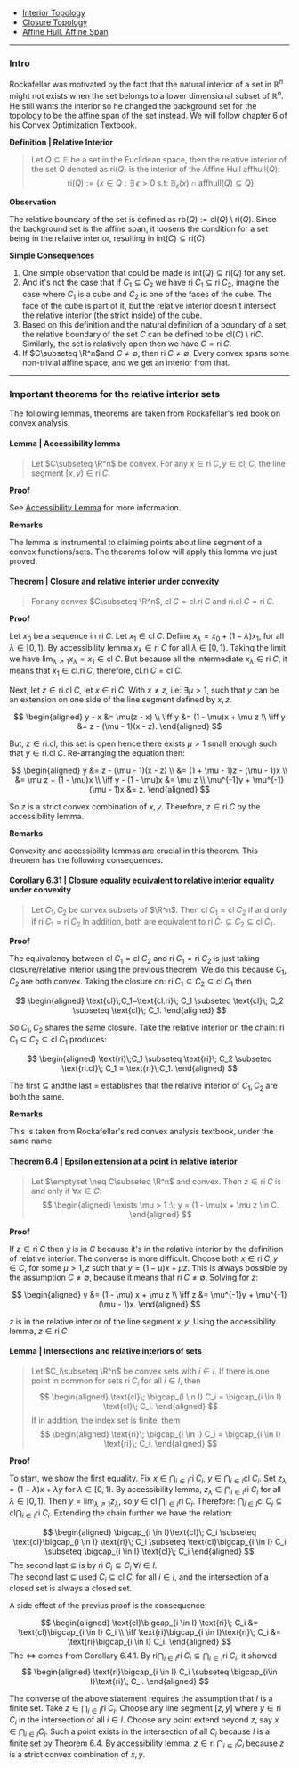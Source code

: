 - [Interior Topology](Interior%20Topology.md)
- [Closure Topology](Closure%20Topology.md)
- [Affine Hull, Affine Span](Affine%20Hull,%20Affine%20Span.md)

---
### **Intro**

Rockafellar was motivated by the fact that the natural interior of a set in $\mathbb R^n$ might not exists when the set belongs to a lower dimensional subset of $\mathbb R^n$. He still wants the interior so he changed the background set for the topology to be the affine span of the set instead. We will follow chapter 6 of his Convex Optimization Textbook. 

**Definition | Relative Interior** 
> Let $Q\subseteq \mathbb{E}$ be a set in the Euclidean space, then the relative interior of the set $Q$ denoted as $\text{ri}(Q)$ is the interior of the Affine Hull $\text{affhull}(Q)$: 
> $$
> \text{ri}(Q):= 
> \{
>     x\in Q:  \exists\; \epsilon > 0 \text{ s.t: }
>     \mathbb{B}_\epsilon(x)\cap \text{affhull}(Q)\subseteq Q
> \}
> $$

**Observation**

The relative boundary of the set is defined as $\text{rb}(Q):= \text{cl}(Q)\setminus \text{ri}(Q)$. Since the background set is the affine span, it loosens the condition for a set being in the relative interior, resulting in $\text{int}(C)\subseteq \text{ri}(C)$. 

**Simple Consequences**

1. One simple observation that could be made is $\text{int}(Q)\subseteq \text{ri}(Q)$ for any set. 
2. And it's not the case that if $C_1 \subseteq C_2$ we have $\text{ri}\;C_1 \subseteq \text{ri}\;C_2$, imagine the case where $C_1$ is a cube and $C_2$ is one of the faces of the cube. 
The face of the cube is part of it, but the relative interior doesn't intersect the relative interior (the strict inside) of the cube. 
3. Based on this definition and the natural definition of a boundary of a set, the relative boundary of the set $C$ can be defined to be $\text{cl}(C)\setminus \text{ri}C$. Similarly, the set is relatively open then we have $C = \text{ri}\;C$. 
4. If $C\subseteq \R^n$and $C \neq \emptyset$, then $\text{ri}\; C \neq \emptyset$. 
Every convex spans some non-trivial affine space, and we get an interior from that. 


---
### **Important theorems for the relative interior sets**

The following lemmas, theorems are taken from Rockafellar's red book on convex analysis. 


#### **Lemma | Accessibility lemma**
> Let $C\subseteq \R^n$ be convex. For any $x \in \text{ri}\; C, y \in \text{cl}; C$, the line segment $[x, y) \in \text{ri}\; C$. 


**Proof**

See [Accessibility Lemma](../CVX%20Analysis/Accessibility%20Lemma.md) for more information. 

**Remarks**

The lemma is instrumental to claiming points about line segment of a convex functions/sets.
The theorems follow will apply this lemma we just proved. 

#### **Theorem | Closure and relative interior under convexity**
> For any convex $C\subseteq \R^n$, $\text{cl}\; C = \text{cl.}\text{ri}\; C$ and $\text{ri.cl}\; C = \text{ri}\; C$. 

**Proof**

Let $x_0$ be a sequence in $\text{ri}\; C$.
Let $x_1 \in \text{cl}\; C$. 
Define $x_\lambda = x_0 + (1 - \lambda)x_1$, for all $\lambda \in [0, 1)$. 
By accessibility lemma $x_\lambda \in \text{ri}\; C$ for all $\lambda \in [0, 1)$. 
Taking the limit we have $\lim_{\lambda \nearrow 1} x_\lambda = x_1 \in \text{cl}\; C$. 
But because all the intermediate $x_\lambda \in \text{ri}\; C$, it means that $x_1 \in \text{cl.ri}\; C$, therefore, $\text{cl.ri}\; C = \text{cl}\; C$. 

Next, let $z \in \text{ri.cl}\; C$, let $x \in \text{ri}\; C$. 
With $x\neq z$, i.e: $\exists \mu > 1$, such that $y$ can be an extension on one side of the line segment defined by $x, z$. 

$$
\begin{aligned}
    y - x &= \mu(z - x)
    \\
    \iff 
    y &= (1 - \mu)x + \mu z
    \\
    \iff 
    y &= z - (\mu - 1)(x - z). 
\end{aligned}
$$

But, $z \in \text{ri.cl}$, this set is open hence there exists $\mu > 1$ small enough such that $y \in \text{ri.cl}\; C$. 
Re-arranging the equation then: 

$$
\begin{aligned}
    y &= z - (\mu - 1)(x - z)
    \\
    &= (1  + \mu - 1)z - (\mu - 1)x
    \\
    &= \mu z + (1 - \mu)x
    \\
    \iff 
    y - (1 - \mu)x
    &= \mu z
    \\
    \mu^{-1}y + \mu^{-1}(\mu - 1)x &= z. 
\end{aligned}
$$

So $z$ is a strict convex combination of $x, y$. 
Therefore, $z \in \text{ri}\; C$ by the accessibility lemma. 

**Remarks**

Convexity and accessibility lemmas are crucial in this theorem.
This theorem has the following consequences. 


#### **Corollary 6.31 | Closure equality equivalent to relative interior equality under convexity**
> Let $C_1, C_2$ be convex subsets of $\R^n$. 
> Then $\text{cl}\; C_1  = \text{cl}\; C_2$ if and only if $\text{ri}\; C_1 = \text{ri}\;C_2$
> In addition, both are equivalent to $\text{ri}\;C_1 \subseteq C_2\subseteq \text{cl}\;C_1$. 

**Proof**

The equivalency between $\text{cl}\; C_1 = \text{cl}\; C_2$ and $\text{ri}\; C_1 = \text{ri}\; C_2$ is just taking closure/relative interior using the previous theorem. 
We do this because $C_1, C_2$ are both convex. 
Taking the closure on: $\text{ri}\;C_1 \subseteq C_2\subseteq \text{cl}\;C_1$ then 

$$
\begin{aligned}
    \text{cl}\;C_1=\text{cl.ri}\; C_1 \subseteq \text{cl}\; C_2 \subseteq \text{cl}\; C_1. 
\end{aligned}
$$

So $C_1, C_2$ shares the same closure. 
Take the relative interior on the chain: $\text{ri}\;C_1 \subseteq C_2\subseteq \text{cl}\;C_1$ produces: 

$$
\begin{aligned}
    \text{ri}\;C_1 \subseteq \text{ri}\; C_2 \subseteq \text{ri.cl}\; C_1 = \text{ri}\;C_1. 
\end{aligned}
$$

The first $\subseteq$ andthe last $=$ establishes that the relative interior of $C_1, C_2$ are both the same. 


**Remarks**

This is taken from Rockafellar's red convex analysis textbook, under the same name. 

#### **Theorem 6.4 | Epsilon extension at a point in relative interior**
> Let $\emptyset \neq C\subseteq \R^n$ and convex. 
> Then $z \in \text{ri}\; C$ is and only if $\forall x \in C$: 
> $$
> \begin{aligned}
>     \exists \mu > 1 :\; 
>     y = (1 - \mu)x + \mu z \in C. 
> \end{aligned}
> $$

**Proof**

If $z \in \text{ri}\; C$ then $y$ is in $C$ because it's in the relative interior by the definition of relative interior. 
The converse is more difficult. 
Choose both $x\in \text{ri}\; C, y \in C$, for some $\mu > 1, z$ such that $y = (1 - \mu)x + \mu z$. 
This is always possible by the assumption $C\neq \emptyset$, because it means that $\text{ri}\;C \neq \emptyset$. 
Solving for $z$: 

$$
\begin{aligned}
    y &= (1 - \mu) x + \mu z
    \\
    \iff 
    z &=
    \mu^{-1}y + \mu^{-1}(\mu - 1)x. 
\end{aligned}
$$

$z$ is in the relative interior of the line segment $x, y$. 
Using the accessibility lemma, $z \in \text{ri}\; C$




#### **Lemma | Intersections and relative interiors of sets**
> Let $C_i\subseteq \R^n$ be convex sets with $i \in I$. 
> If there is one point in common for sets $\text{ri}\; C_i$ for all $i \in I$, then 
> $$
> \begin{aligned}
>     \text{cl}\; \bigcap_{i \in I} C_i = \bigcap_{i \in I} \text{cl}\; C_i. 
> \end{aligned}
> $$
> If in addition, the index set is finite, them 
> $$
> \begin{aligned}
>     \text{ri}\; \bigcap_{i \in I} C_i = 
>     \bigcap_{i \in I} \text{ri}\; C_i. 
> \end{aligned}
> $$

**Proof**

To start, we show the first equality. 
Fix $x \in \bigcap_{i \in I} \text{ri}\; C_i$, $y \in \bigcap_{i \in I} \text{cl}\;C_i$. 
Set $z_\lambda = (1 - \lambda)x + \lambda y$ for $\lambda \in [0, 1)$. 
By accessibility lemma, $z_\lambda \in \bigcap_{i \in I} \text{ri}\; C_i$ for all $\lambda \in [0, 1)$. 
Then $y = \lim_{\lambda \nearrow 1} z_\lambda$, so $y \in \text{cl}\; \bigcap_{i \in I} \text{ri}\; C_i$. 
Therefore: $\bigcap_{i \in I}\text{cl}\; C_i \subseteq \text{cl}\bigcap_{i \in I} \text{ri}\; C_i$. 
Extending the chain further we have the relation: 

$$
\begin{aligned}
   \bigcap_{i \in I}\text{cl}\; C_i \subseteq \text{cl}\bigcap_{i \in I} \text{ri}\; C_i
   \subseteq 
   \text{cl}\bigcap_{i \in I} C_i
   \subseteq \bigcap_{i \in I} \text{cl}\; C_i
\end{aligned}
$$
The second last $\subseteq$ is by $\text{ri}\;C_i \subseteq C_i\; \forall i \in I$.  
The second last $\subseteq$ used $C_i \subseteq \text{cl}\; C_i$ for all $i \in I$, and the intersection of a closed set is always a closed set. 

A side effect of the previus proof is the consequence: 

$$
\begin{aligned}
    \text{cl}\bigcap_{i \in I} \text{ri}\; C_i 
    &= 
    \text{cl}\bigcap_{i \in I} C_i
    \\
    \iff 
    \text{ri}\bigcap_{i \in I}\text{ri}\; C_i
    &= 
    \text{ri}\bigcap_{i \in I} C_i. 
\end{aligned}
$$
The $\iff$ comes from Corollary 6.4.1. 
By $\text{ri}\bigcap_{i \in I}\text{ri}\; C_i \subseteq \bigcap_{i\in I}\text{ri}\; C_i$, it showed 
$$
\begin{aligned}
    \text{ri}\bigcap_{i \in I} C_i \subseteq 
    \bigcap_{i\in I}\text{ri}\; C_i. 
\end{aligned}
$$

The converse of the above statement requires the assumption that $I$ is a finite set. 
Take $z \in \bigcap_{i\in I}\text{ri}\; C_i$. 
Choose any line segment $[z, y]$ where $y\in \text{ri}\; C_i$ in the intersection of all $i \in I$. 
Choose any point extend beyond $z$, say $x \in \bigcap_{i \in I} C_i$. 
Such a point exists in the intersection of all $C_i$ because $I$ is a finite set by Theorem 6.4. 
By accessibility lemma, $z \in \text{ri}\; \bigcap_{i \in I} C_i$ because $z$ is a strict convex combination of $x, y$. 


